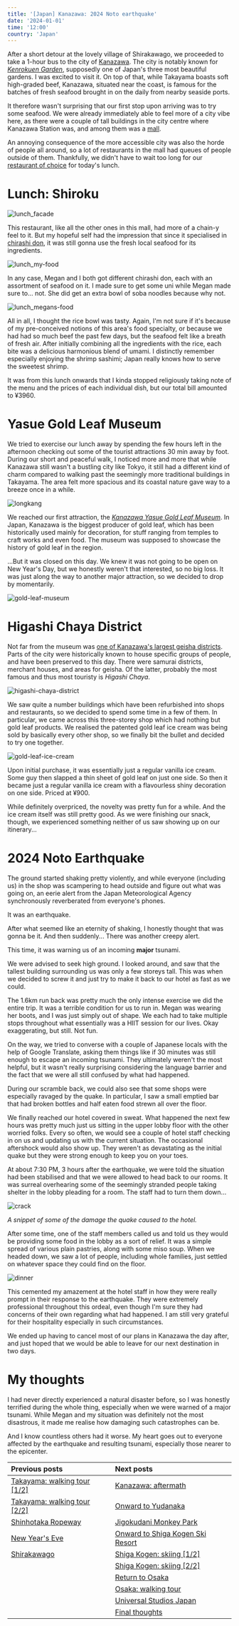 ```yaml
---
title: '[Japan] Kanazawa: 2024 Noto earthquake'
date: '2024-01-01'
time: '12:00'
country: 'Japan'
---
```


After a short detour at the lovely village of Shirakawago, we proceeded to take a 1-hour bus to the city of [Kanazawa](https://visitkanazawa.jp/en/). The city is notably known for [*Kenrokuen Garden*](https://visitkanazawa.jp/en/attractions/detail_10106.html), supposedly one of Japan's three most beautiful gardens. I was excited to visit it. On top of that, while Takayama boasts soft high-graded beef, Kanazawa, situated near the coast, is famous for the batches of fresh seafood brought in on the daily from nearby seaside ports.

It therefore wasn't surprising that our first stop upon arriving was to try some seafood. We were already immediately able to feel more of a city vibe here, as there were a couple of tall buildings in the city centre where Kanazawa Station was, and among them was a [mall](https://www.kanazawastation.com/kanazawa-forus-shopping-mall/).

An annoying consequence of the more accessible city was also the horde of people all around, so a lot of restaurants in the mall had queues of people outside of them. Thankfully, we didn't have to wait too long for our [restaurant of choice](https://www.tripadvisor.com/Restaurant_Review-g298115-d10311406-Reviews-Shiroku_Kanazawa_Forus-Kanazawa_Ishikawa_Prefecture_Hokuriku_Chubu.html) for today's lunch.

# Lunch: Shiroku

![lunch_facade](/images/posts/travel/japan-2023/kanazawa-earthquake/lunch_facade.jpg)

This restaurant, like all the other ones in this mall, had more of a chain-y feel to it. But my hopeful self had the impression that since it specialised in [chirashi don](https://savorjapan.com/contents/discover-oishii-japan/chirashi-sushi-or-kaisen-don-not-even-japanese-people-know-all-the-differences/), it was still gonna use the fresh local seafood for its ingredients. 

![lunch_my-food](/images/posts/travel/japan-2023/kanazawa-earthquake/lunch_my-food.jpg)

In any case, Megan and I both got different chirashi don, each with an assortment of seafood on it. I made sure to get some uni while Megan made sure to... not. She did get an extra bowl of soba noodles because why not.

![lunch_megans-food](/images/posts/travel/japan-2023/kanazawa-earthquake/lunch_megans-food.JPG)

All in all, I thought the rice bowl was tasty. Again, I'm not sure if it's because of my pre-conceived notions of this area's food specialty, or because we had had so much beef the past few days, but the seafood felt like a breath of fresh air. After initially combining all the ingredients with the rice, each bite was a delicious harmonious blend of umami. I distinctly remember especially enjoying the shrimp sashimi; Japan really knows how to serve the sweetest shrimp.

It was from this lunch onwards that I kinda stopped religiously taking note of the menu and the prices of each individual dish, but our total bill amounted to ¥3960.

# Yasue Gold Leaf Museum

We tried to exercise our lunch away by spending the few hours left in the afternoon checking out some of the tourist attractions 30 min away by foot. During our short and peaceful walk, I noticed more and more that while Kanazawa still wasn't a bustling city like Tokyo, it still had a different kind of charm compared to walking past the seemingly more traditional buildings in Takayama. The area felt more spacious and its coastal nature gave way to a breeze once in a while.

![longkang](/images/posts/travel/japan-2023/kanazawa-earthquake/longkang.JPG)

We reached our first attraction, the [*Kanazawa Yasue Gold Leaf Museum*](https://www.kanazawa-museum.jp/kinpaku/english/). In Japan, Kanazawa is the biggest producer of gold leaf, which has been historically used mainly for decoration, for stuff ranging from temples to craft works and even food. The museum was supposed to showcase the history of gold leaf in the region.

...But it was closed on this day. We knew it was not going to be open on New Year's Day, but we honestly weren't that interested, so no big loss. It was just along the way to another major attraction, so we decided to drop by momentarily.

![gold-leaf-museum](/images/posts/travel/japan-2023/kanazawa-earthquake/gold-leaf-museum.jpg)

# Higashi Chaya District

Not far from the museum was [one of Kanazawa's largest geisha districts](https://visitkanazawa.jp/en/attractions/detail_10212.html). Parts of the city were historically known to house specific groups of people, and have been preserved to this day. There were samurai districts, merchant houses, and areas for geisha. Of the latter, probably the most famous and thus most touristy is *Higashi Chaya*.

![higashi-chaya-district](/images/posts/travel/japan-2023/kanazawa-earthquake/higashi-chaya-district.JPG)

We saw quite a number buildings which have been refurbished into shops and restaurants, so we decided to spend some time in a few of them. In particular, we came across this three-storey shop which had nothing but gold leaf products. We realised the patented gold leaf ice cream was being sold by basically every other shop, so we finally bit the bullet and decided to try one together.

![gold-leaf-ice-cream](/images/posts/travel/japan-2023/kanazawa-earthquake/gold-leaf-ice-cream.JPG)

Upon initial purchase, it was essentially just a regular vanilla ice cream. Some guy then slapped a thin sheet of gold leaf on just one side. So then it became just a regular vanilla ice cream with a flavourless shiny decoration on one side. Priced at ¥900.

While definitely overpriced, the novelty was pretty fun for a while. And the ice cream itself was still pretty good. As we were finishing our snack, though, we experienced something neither of us saw showing up on our itinerary...

# 2024 Noto Earthquake

The ground started shaking pretty violently, and while everyone (including us) in the shop was scampering to head outside and figure out what was going on, an eerie alert from the Japan Meteorological Agency synchronously reverberated from everyone's phones.

It was an earthquake.

After what seemed like an eternity of shaking, I honestly thought that was gonna be it. And then suddenly... There was another creepy alert.

This time, it was warning us of an incoming **major** tsunami.

We were advised to seek high ground. I looked around, and saw that the tallest building surrounding us was only a few storeys tall. This was when we decided to screw it and just try to make it back to our hotel as fast as we could.

The 1.6km run back was pretty much the only intense exercise we did the entire trip. It was a terrible condition for us to run in. Megan was wearing her boots, and I was just simply out of shape. We each had to take multiple stops throughout what essentially was a HIIT session for our lives. Okay exaggerating, but still. Not fun.

On the way, we tried to converse with a couple of Japanese locals with the help of Google Translate, asking them things like if 30 minutes was still enough to escape an incoming tsunami. They ultimately weren't the most helpful, but it wasn't really surprising considering the language barrier and the fact that we were all still confused by what had happened.

During our scramble back, we could also see that some shops were especially ravaged by the quake. In particular, I saw a small emptied bar that had broken bottles and half eaten food strewn all over the floor.

We finally reached our hotel covered in sweat. What happened the next few hours was pretty much just us sitting in the upper lobby floor with the other worried folks. Every so often, we would see a couple of hotel staff checking in on us and updating us with the current situation. The occasional aftershock would also show up. They weren't as devastating as the initial quake but they were strong enough to keep you on your toes.

At about 7:30 PM, 3 hours after the earthquake, we were told the situation had been stabilised and that we were allowed to head back to our rooms. It was surreal overhearing some of the seemingly stranded people taking shelter in the lobby pleading for a room. The staff had to turn them down...

![crack](/images/posts/travel/japan-2023/kanazawa-earthquake/crack.JPG)

*A snippet of some of the damage the quake caused to the hotel.*

After some time, one of the staff members called us and told us they would be providing some food in the lobby as a sort of relief. It was a simple spread of various plain pastries, along with some miso soup. When we headed down, we saw a lot of people, including whole families, just settled on whatever space they could find on the floor.

![dinner](/images/posts/travel/japan-2023/kanazawa-earthquake/dinner.JPG)

This cemented my amazement at the hotel staff in how they were really prompt in their response to the earthquake. They were extremely professional throughout this ordeal, even though I'm sure they had concerns of their own regarding what had happened. I am still very grateful for their hospitality especially in such circumstances.

We ended up having to cancel most of our plans in Kanazawa the day after, and just hoped that we would be able to leave for our next destination in two days.

# My thoughts

I had never directly experienced a natural disaster before, so I was honestly terrified during the whole thing, especially when we were warned of a major tsunami. While Megan and my situation was definitely not the most disastrous, it made me realise how damaging such catastrophes can be. 

And I know countless others had it worse. My heart goes out to everyone affected by the earthquake and resulting tsunami, especially those nearer to the epicenter.

| Previous posts | Next posts |
| :---           | :---       |
| [Takayama: walking tour [1/2]](./takayama-walking-tour-1) | [Kanazawa: aftermath](./kanazawa-aftermath) |
| [Takayama: walking tour [2/2]](./takayama-walking-tour-2) | [Onward to Yudanaka](./onward-to-yudanaka) |
| [Shinhotaka Ropeway](./shinhotaka-ropeway) | [Jigokudani Monkey Park](./jigokudani-monkey-park) |
| [New Year's Eve](./new-years-eve) | [Onward to Shiga Kogen Ski Resort](./onward-to-shiga-kogen) |
| [Shirakawago](./shirakawago) | [Shiga Kogen: skiing [1/2]](./shiga-kogen-skiing-1) |
|                | [Shiga Kogen: skiing [2/2]](./shiga-kogen-skiing-2) |
|                | [Return to Osaka](./return-to-osaka) |
|                | [Osaka: walking tour](./osaka-walking-tour) |
|                | [Universal Studios Japan](./usj) |
|                | [Final thoughts](./final-thoughts) |
